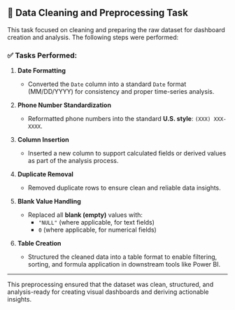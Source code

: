 ## 🧹 Data Cleaning and Preprocessing Task

This task focused on cleaning and preparing the raw dataset for dashboard creation and analysis. The following steps were performed:

### ✅ Tasks Performed:

1. **Date Formatting**
   - Converted the `Date` column into a standard `Date` format (MM/DD/YYYY) for consistency and proper time-series analysis.

2. **Phone Number Standardization**
   - Reformatted phone numbers into the standard **U.S. style**: `(XXX) XXX-XXXX`.

3. **Column Insertion**
   - Inserted a new column to support calculated fields or derived values as part of the analysis process.

4. **Duplicate Removal**
   - Removed duplicate rows to ensure clean and reliable data insights.

5. **Blank Value Handling**
   - Replaced all **blank (empty)** values with:
     - `"NULL"` (where applicable, for text fields)
     - `0` (where applicable, for numerical fields)

6. **Table Creation**
   - Structured the cleaned data into a table format to enable filtering, sorting, and formula application in downstream tools like Power BI.

---

This preprocessing ensured that the dataset was clean, structured, and analysis-ready for creating visual dashboards and deriving actionable insights.
